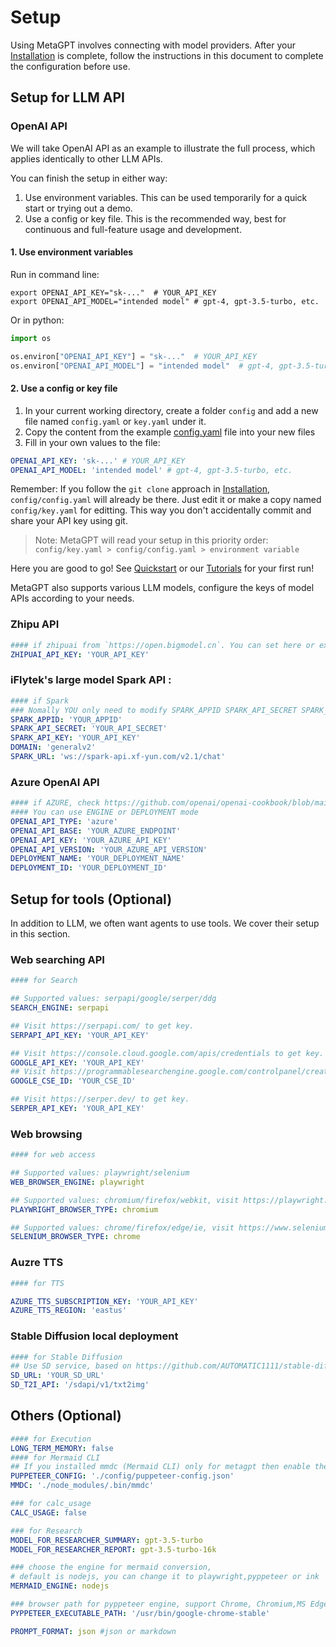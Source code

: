 # Setup

Using MetaGPT involves connecting with model providers. After your [Installation](./installation.md) is complete, follow the instructions in this document to complete the
configuration before use.

## Setup for LLM API

### OpenAI API

We will take OpenAI API as an example to illustrate the full process, which applies identically to other LLM APIs.

You can finish the setup in either way:

1. Use environment variables. This can be used temporarily for a quick start or trying out a demo.
2. Use a config or key file. This is the recommended way, best for continuous and full-feature usage and development.

#### 1. Use environment variables

Run in command line:

```shell
export OPENAI_API_KEY="sk-..."  # YOUR_API_KEY
export OPENAI_API_MODEL="intended model" # gpt-4, gpt-3.5-turbo, etc.
```

Or in python:

```python
import os

os.environ["OPENAI_API_KEY"] = "sk-..."  # YOUR_API_KEY
os.environ["OPENAI_API_MODEL"] = "intended model"  # gpt-4, gpt-3.5-turbo, etc.
```

#### 2. Use a config or key file

1. In your current working directory, create a folder `config` and add a new file named `config.yaml` or `key.yaml`
   under it.
2. Copy the content from the example [config.yaml](https://github.com/geekan/MetaGPT/blob/main/config/config.yaml) file
   into your new files
3. Fill in your own values to the file:

```yaml
OPENAI_API_KEY: 'sk-...' # YOUR_API_KEY
OPENAI_API_MODEL: 'intended model' # gpt-4, gpt-3.5-turbo, etc.
```

Remember: If you follow the `git clone` approach in [Installation](./installation), `config/config.yaml` will already be
there. Just edit it or make a copy named `config/key.yaml` for editting. This way you don't accidentally commit and
share your API key using git.

> Note:
> MetaGPT will read your setup in this priority order: `config/key.yaml > config/config.yaml > environment variable`

Here you are good to go! See [Quickstart](./quickstart) or our [Tutorials](/guide/tutorials/agent_101) for your first
run!

MetaGPT also supports various LLM models, configure the keys of model APIs according to your needs.

### Zhipu API

```yaml
#### if zhipuai from `https://open.bigmodel.cn`. You can set here or export API_KEY="YOUR_API_KEY"
ZHIPUAI_API_KEY: 'YOUR_API_KEY'
```

### iFlytek's large model Spark API :

```yaml
#### if Spark
### Nomally YOU only need to modify SPARK_APPID SPARK_API_SECRET SPARK_API_KEY
SPARK_APPID: 'YOUR_APPID'
SPARK_API_SECRET: 'YOUR_API_SECRET'
SPARK_API_KEY: 'YOUR_API_KEY'
DOMAIN: 'generalv2'
SPARK_URL: 'ws://spark-api.xf-yun.com/v2.1/chat'
```

### Azure OpenAI API

```yaml
#### if AZURE, check https://github.com/openai/openai-cookbook/blob/main/examples/azure/chat.ipynb
#### You can use ENGINE or DEPLOYMENT mode
OPENAI_API_TYPE: 'azure'
OPENAI_API_BASE: 'YOUR_AZURE_ENDPOINT'
OPENAI_API_KEY: 'YOUR_AZURE_API_KEY'
OPENAI_API_VERSION: 'YOUR_AZURE_API_VERSION'
DEPLOYMENT_NAME: 'YOUR_DEPLOYMENT_NAME'
DEPLOYMENT_ID: 'YOUR_DEPLOYMENT_ID'
```

## Setup for tools (Optional)

In addition to LLM, we often want agents to use tools. We cover their setup in this section.

### Web searching API

```yaml
#### for Search

## Supported values: serpapi/google/serper/ddg
SEARCH_ENGINE: serpapi

## Visit https://serpapi.com/ to get key.
SERPAPI_API_KEY: 'YOUR_API_KEY'

## Visit https://console.cloud.google.com/apis/credentials to get key.
GOOGLE_API_KEY: 'YOUR_API_KEY'
## Visit https://programmablesearchengine.google.com/controlpanel/create to get id.
GOOGLE_CSE_ID: 'YOUR_CSE_ID'

## Visit https://serper.dev/ to get key.
SERPER_API_KEY: 'YOUR_API_KEY'
```

### Web browsing

```yaml
#### for web access

## Supported values: playwright/selenium
WEB_BROWSER_ENGINE: playwright

## Supported values: chromium/firefox/webkit, visit https://playwright.dev/python/docs/api/class-browsertype
PLAYWRIGHT_BROWSER_TYPE: chromium

## Supported values: chrome/firefox/edge/ie, visit https://www.selenium.dev/documentation/webdriver/browsers/
SELENIUM_BROWSER_TYPE: chrome
```

### Auzre TTS

```yaml
#### for TTS

AZURE_TTS_SUBSCRIPTION_KEY: 'YOUR_API_KEY'
AZURE_TTS_REGION: 'eastus'
```

### Stable Diffusion local deployment

```yaml
#### for Stable Diffusion
## Use SD service, based on https://github.com/AUTOMATIC1111/stable-diffusion-webui
SD_URL: 'YOUR_SD_URL'
SD_T2I_API: '/sdapi/v1/txt2img'
```

## Others (Optional)

```yaml
#### for Execution
LONG_TERM_MEMORY: false
#### for Mermaid CLI
## If you installed mmdc (Mermaid CLI) only for metagpt then enable the following configuration.
PUPPETEER_CONFIG: './config/puppeteer-config.json'
MMDC: './node_modules/.bin/mmdc'

### for calc_usage
CALC_USAGE: false

### for Research
MODEL_FOR_RESEARCHER_SUMMARY: gpt-3.5-turbo
MODEL_FOR_RESEARCHER_REPORT: gpt-3.5-turbo-16k

### choose the engine for mermaid conversion,
# default is nodejs, you can change it to playwright,pyppeteer or ink
MERMAID_ENGINE: nodejs

### browser path for pyppeteer engine, support Chrome, Chromium,MS Edge
PYPPETEER_EXECUTABLE_PATH: '/usr/bin/google-chrome-stable'

PROMPT_FORMAT: json #json or markdown
```
